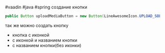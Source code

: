 #vaadin #java #spring 
создание кнопки 
```java
public Button uploadMediaButton = new Button(LineAwesomeIcon.UPLOAD_SOLID.create());
```

так же можно создать кнопку 
- кнопка с иконкой 
- с иконкой и названием кнопки 
- с названием кнопки(без иконки)